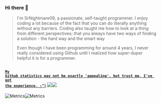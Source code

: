 ### Hi there 👋

>I'm SrNightmare09, a passionate, self-taught programmer. I enjoy coding a lot because of the fact that you can do literally anything without any barriers. Coding also taught me how to look at a thing from different perspectives; that you always have two ways of finding a solution - the hard way and the smart way
>
>Even though I have been programming for around 4 years, I never really considered using Github until I realized how super-duper helpful it is for a programmer.

##
#### <code><u>My Github statistics may not be exactly 'appealing', but trust me, I've got the experience. :^)</u></code> <img src = "https://github-readme-stats.vercel.app/api?username=SrNightmare09&show_icons=true&theme=gotham&bg_color=0D1117&border_color=0D1117"><img src ="https://github-readme-stats.vercel.app/api/top-langs/?username=SrNightmare09&theme=gotham&bg_color=0D1117&border_color=0D1117">
![Metrics](https://metrics.lecoq.io/SrNightmare09?template=classic&base.header=1&base.activity=0&base.community=0&base.repositories=1&base.metadata=0&config.timezone=Asia%2FCalcutta)![Metrics](https://metrics.lecoq.io/SrNightmare09?template=classic&base.header=0&base.activity=0&base.community=0&base.repositories=0&base.metadata=0&isocalendar=1&isocalendar.duration=half-year&config.timezone=Asia%2FCalcutta)
